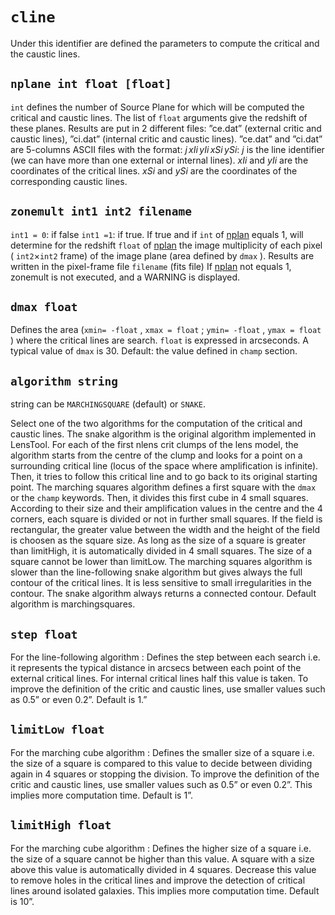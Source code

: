 # `cline`

Under this identifier are defined the parameters to compute the critical and the caustic lines.


## `nplane int float [float]` 

`int` defines the number of Source Plane for which will be computed the critical and caustic lines. 
The list of `float` arguments give the redshift of these planes. 
Results are put in 2 different files: ”ce.dat” (external critic and caustic lines), ”ci.dat” (internal critic and caustic lines). ”ce.dat” and ”ci.dat” are 5-columns ASCII files with the format: ${j\, xIi\, yIi\, xSi\, ySi }$: $j$ is the line identifier (we can have more than one external or internal lines). $xIi$ and $yIi$ are the coordinates of the critical lines. $xSi$ and $ySi$ are the coordinates of the corresponding caustic lines.


## `zonemult int1 int2 filename`

`int1 = 0`: if false `int1 =1`: if true. If true and if `int` of [nplan]() equals 1, will determine for the redshift `float` of [nplan]() the image multiplicity of each pixel ( `int2`$\times$`int2` frame) of the image plane (area defined by `dmax` ). Results are written in the pixel-frame file `filename` (fits file) If [nplan]() not equals 1, zonemult is not executed, and a WARNING is displayed.


## `dmax float`

Defines the area (`xmin= -float` , `xmax = float` ; `ymin= -float` , `ymax = float` ) where the critical lines are search. `float` is expressed in arcseconds. A typical value of `dmax` is 30. Default: the value defined in `champ` section.


## `algorithm string`

string can be `MARCHINGSQUARE` (default) or `SNAKE`. 

Select one of the two algorithms for the computation of the critical and caustic lines. The snake algorithm is the original algorithm implemented in LensTool. For each of the first nlens crit clumps of the lens model, the algorithm starts from the centre of the clump and looks for a point on a surrounding critical line (locus of the space where amplification is infinite). Then, it tries to follow this critical line and to go back to its original starting point. The marching squares algorithm defines a first square with the `dmax` or the `champ` keywords. Then, it divides this first cube in 4 small squares. According to their size and their amplification values in the centre and the 4 corners, each square is divided or not in further small squares. If the field is rectangular, the greater value between the width and the height of the field is choosen as the square size. As long as the size of a square is greater than limitHigh, it is automatically divided in 4 small squares. The size of a square cannot be lower than limitLow. The marching squares algorithm is slower than the line-following snake algorithm but gives always the full contour of the critical lines. It is less sensitive to small irregularities in the contour. The snake algorithm always returns a connected contour. Default algorithm is marchingsquares.


## `step float`

For the line-following algorithm : Defines the step between each search i.e. it represents the typical distance in arcsecs between each point of the external critical lines. For internal critical lines half this value is taken. To improve the definition of the critic and caustic lines, use smaller values such as $0.5”$ or even $0.2”$. Default is $1.”$


## `limitLow float`

For the marching cube algorithm : Defines the smaller size of a square i.e. the size of a square is compared to this value to decide between dividing again in 4 squares or stopping the division. To improve the definition of the critic and caustic lines, use smaller values such as $0.5”$ or even $0.2”$. This implies more computation time. Default is $1”$.


## `limitHigh float`

For the marching cube algorithm : Defines the higher size of a square i.e. the size of a square cannot be higher than this value. A square with a size above this value is automatically divided in 4 squares. Decrease this value to remove holes in the critical lines and improve the detection of critical lines around isolated galaxies. This implies more computation time. Default is 10”.

